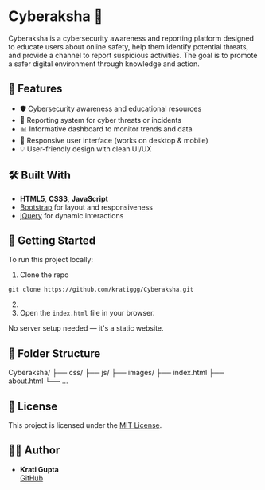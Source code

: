 # Cyberaksha 🔐

Cyberaksha is a cybersecurity awareness and reporting platform designed to educate users about online safety, help them identify potential threats, and provide a channel to report suspicious activities. The goal is to promote a safer digital environment through knowledge and action.

## 🌟 Features

- 🛡️ Cybersecurity awareness and educational resources
- 📢 Reporting system for cyber threats or incidents
- 📊 Informative dashboard to monitor trends and data
- 📱 Responsive user interface (works on desktop & mobile)
- 💡 User-friendly design with clean UI/UX

## 🛠️ Built With

- **HTML5**, **CSS3**, **JavaScript**
- [Bootstrap](https://getbootstrap.com/) for layout and responsiveness
- [jQuery](https://jquery.com/) for dynamic interactions

## 🚀 Getting Started

To run this project locally:

1. Clone the repo  

```
git clone https://github.com/kratiggg/Cyberaksha.git
```
2. 
2. Open the `index.html` file in your browser.

No server setup needed — it's a static website.

## 📁 Folder Structure

Cyberaksha/
├── css/
├── js/
├── images/
├── index.html
├── about.html
└── ...


## 📄 License

This project is licensed under the [MIT License](LICENSE).

## 🙋‍♀️ Author

- **Krati Gupta**  
  [GitHub](https://github.com/kratiggg) 

